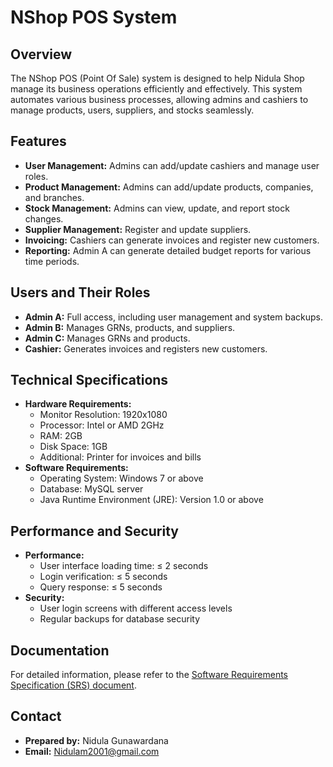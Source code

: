 # NShop POS System

## Overview
The NShop POS (Point Of Sale) system is designed to help Nidula Shop manage its business operations efficiently and effectively. This system automates various business processes, allowing admins and cashiers to manage products, users, suppliers, and stocks seamlessly.

## Features
- **User Management:** Admins can add/update cashiers and manage user roles.
- **Product Management:** Admins can add/update products, companies, and branches.
- **Stock Management:** Admins can view, update, and report stock changes.
- **Supplier Management:** Register and update suppliers.
- **Invoicing:** Cashiers can generate invoices and register new customers.
- **Reporting:** Admin A can generate detailed budget reports for various time periods.

## Users and Their Roles
- **Admin A:** Full access, including user management and system backups.
- **Admin B:** Manages GRNs, products, and suppliers.
- **Admin C:** Manages GRNs and products.
- **Cashier:** Generates invoices and registers new customers.

## Technical Specifications
- **Hardware Requirements:**
  - Monitor Resolution: 1920x1080
  - Processor: Intel or AMD 2GHz
  - RAM: 2GB
  - Disk Space: 1GB
  - Additional: Printer for invoices and bills
- **Software Requirements:**
  - Operating System: Windows 7 or above
  - Database: MySQL server
  - Java Runtime Environment (JRE): Version 1.0 or above

## Performance and Security
- **Performance:** 
  - User interface loading time: ≤ 2 seconds
  - Login verification: ≤ 5 seconds
  - Query response: ≤ 5 seconds
- **Security:** 
  - User login screens with different access levels
  - Regular backups for database security

## Documentation
For detailed information, please refer to the [Software Requirements Specification (SRS) document](https://github.com/NidulaGunawardana/NShop/blob/7b2af76e1ea78e046e18176e54173182882a82a5/Software%20Requirements%20Specification.pdf).

## Contact
- **Prepared by:** Nidula Gunawardana
- **Email:** Nidulam2001@gmail.com



